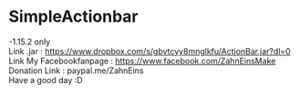 # SimpleActionbar
-1.15.2 only                                                                                                                              
Link .jar : https://www.dropbox.com/s/gbvtcyy8mnglkfu/ActionBar.jar?dl=0                                                                  
Link My Facebookfanpage : https://www.facebook.com/ZahnEinsMake                                                                           
Donation Link : paypal.me/ZahnEins                                                                                                        
Have a good day :D
